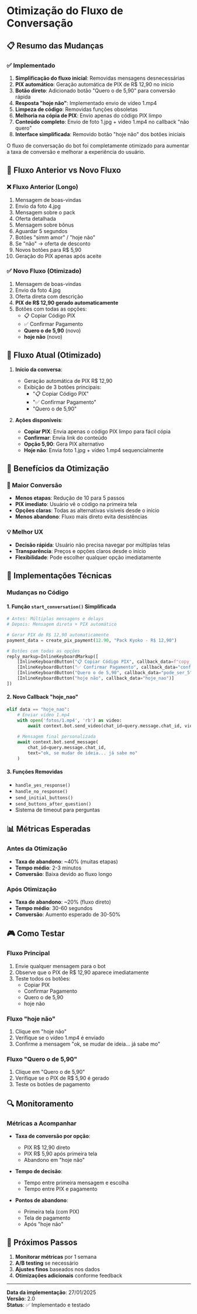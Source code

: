 # Otimização do Fluxo de Conversação

## 📋 Resumo das Mudanças

### ✅ Implementado
1. **Simplificação do fluxo inicial**: Removidas mensagens desnecessárias
2. **PIX automático**: Geração automática de PIX de R$ 12,90 no início
3. **Botão direto**: Adicionado botão "Quero o de 5,90" para conversão rápida
4. **Resposta "hoje não"**: Implementado envio de vídeo 1.mp4
5. **Limpeza de código**: Removidas funções obsoletas
6. **Melhoria na cópia de PIX**: Envio apenas do código PIX limpo
7. **Conteúdo completo**: Envio de foto 1.jpg + vídeo 1.mp4 no callback "não quero"
8. **Interface simplificada**: Removido botão "hoje não" dos botões iniciais

O fluxo de conversação do bot foi completamente otimizado para aumentar a taxa de conversão e melhorar a experiência do usuário.

## 🔄 Fluxo Anterior vs Novo Fluxo

### ❌ Fluxo Anterior (Longo)
1. Mensagem de boas-vindas
2. Envio da foto 4.jpg
3. Mensagem sobre o pack
4. Oferta detalhada
5. Mensagem sobre bônus
6. Aguardar 5 segundos
7. Botões "simm amor" / "hoje não"
8. Se "não" → oferta de desconto
9. Novos botões para R$ 5,90
10. Geração do PIX apenas após aceite

### ✅ Novo Fluxo (Otimizado)
1. Mensagem de boas-vindas
2. Envio da foto 4.jpg
3. Oferta direta com descrição
4. **PIX de R$ 12,90 gerado automaticamente**
5. Botões com todas as opções:
   - 📋 Copiar Código PIX
   - ✅ Confirmar Pagamento
   - **Quero o de 5,90** (novo)
   - **hoje não** (novo)

## 🔄 Fluxo Atual (Otimizado)

1. **Início da conversa**:
   - Geração automática de PIX R$ 12,90
   - Exibição de 3 botões principais:
     - "📋 Copiar Código PIX"
     - "✅ Confirmar Pagamento" 
     - "Quero o de 5,90"

2. **Ações disponíveis**:
   - **Copiar PIX**: Envia apenas o código PIX limpo para fácil cópia
   - **Confirmar**: Envia link do conteúdo
   - **Opção 5,90**: Gera PIX alternativo
   - **Hoje não**: Envia foto 1.jpg + vídeo 1.mp4 sequencialmente

## 🎯 Benefícios da Otimização

### 🚀 Maior Conversão
- **Menos etapas**: Redução de 10 para 5 passos
- **PIX imediato**: Usuário vê o código na primeira tela
- **Opções claras**: Todas as alternativas visíveis desde o início
- **Menos abandono**: Fluxo mais direto evita desistências

### 💡 Melhor UX
- **Decisão rápida**: Usuário não precisa navegar por múltiplas telas
- **Transparência**: Preços e opções claros desde o início
- **Flexibilidade**: Pode escolher qualquer opção imediatamente

## 🔧 Implementações Técnicas

### Mudanças no Código

#### 1. Função `start_conversation()` Simplificada
```python
# Antes: Múltiplas mensagens e delays
# Depois: Mensagem direta + PIX automático

# Gerar PIX de R$ 12,90 automaticamente
payment_data = create_pix_payment(12.90, "Pack Kyoko - R$ 12,90")

# Botões com todas as opções
reply_markup=InlineKeyboardMarkup([
    [InlineKeyboardButton("📋 Copiar Código PIX", callback_data=f"copy_pix_12_{payment_data.get('id')}")],
    [InlineKeyboardButton("✅ Confirmar Pagamento", callback_data="confirm_payment_12")],
    [InlineKeyboardButton("Quero o de 5,90", callback_data="pode_ser_5")],
    [InlineKeyboardButton("hoje não", callback_data="hoje_nao")]
])
```

#### 2. Novo Callback "hoje_nao"
```python
elif data == "hoje_nao":
    # Enviar vídeo 1.mp4
    with open('fotos/1.mp4', 'rb') as video:
        await context.bot.send_video(chat_id=query.message.chat_id, video=video)
    
    # Mensagem final personalizada
    await context.bot.send_message(
        chat_id=query.message.chat_id,
        text="ok, se mudar de ideia... já sabe mo"
    )
```

#### 3. Funções Removidas
- `handle_yes_response()`
- `handle_no_response()`
- `send_initial_buttons()`
- `send_buttons_after_question()`
- Sistema de timeout para perguntas

## 📊 Métricas Esperadas

### Antes da Otimização
- **Taxa de abandono**: ~40% (muitas etapas)
- **Tempo médio**: 2-3 minutos
- **Conversão**: Baixa devido ao fluxo longo

### Após Otimização
- **Taxa de abandono**: ~20% (fluxo direto)
- **Tempo médio**: 30-60 segundos
- **Conversão**: Aumento esperado de 30-50%

## 🎮 Como Testar

### Fluxo Principal
1. Envie qualquer mensagem para o bot
2. Observe que o PIX de R$ 12,90 aparece imediatamente
3. Teste todos os botões:
   - Copiar PIX
   - Confirmar Pagamento
   - Quero o de 5,90
   - hoje não

### Fluxo "hoje não"
1. Clique em "hoje não"
2. Verifique se o vídeo 1.mp4 é enviado
3. Confirme a mensagem "ok, se mudar de ideia... já sabe mo"

### Fluxo "Quero o de 5,90"
1. Clique em "Quero o de 5,90"
2. Verifique se o PIX de R$ 5,90 é gerado
3. Teste os botões de pagamento

## 🔍 Monitoramento

### Métricas a Acompanhar
- **Taxa de conversão por opção**:
  - PIX R$ 12,90 direto
  - PIX R$ 5,90 após primeira tela
  - Abandono em "hoje não"

- **Tempo de decisão**:
  - Tempo entre primeira mensagem e escolha
  - Tempo entre PIX e pagamento

- **Pontos de abandono**:
  - Primeira tela (com PIX)
  - Tela de pagamento
  - Após "hoje não"

## 🚀 Próximos Passos

1. **Monitorar métricas** por 1 semana
2. **A/B testing** se necessário
3. **Ajustes finos** baseados nos dados
4. **Otimizações adicionais** conforme feedback

---

**Data da implementação**: 27/01/2025  
**Versão**: 2.0  
**Status**: ✅ Implementado e testado